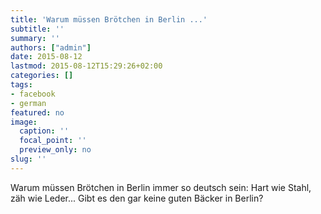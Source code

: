 ```yaml
---
title: 'Warum müssen Brötchen in Berlin ...'
subtitle: ''
summary: ''
authors: ["admin"]
date: 2015-08-12
lastmod: 2015-08-12T15:29:26+02:00
categories: []
tags:
- facebook
- german
featured: no
image:
  caption: ''
  focal_point: ''
  preview_only: no
slug: ''
---
```

Warum müssen Brötchen in Berlin immer so deutsch sein: Hart wie Stahl, zäh wie Leder... Gibt es den gar keine guten Bäcker in Berlin?


